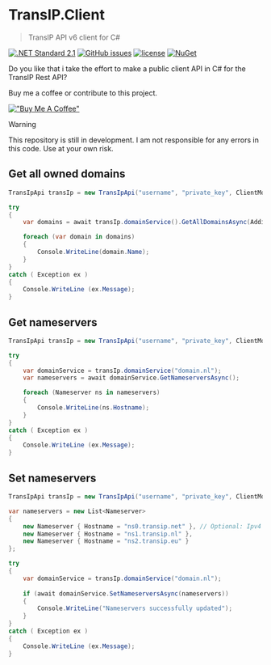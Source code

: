 # TransIP.Client
> TransIP API v6 client for C#

[![.NET Standard 2.1](https://img.shields.io/badge/.NET%20Standard-2.1-purple)](https://docs.microsoft.com/en-us/dotnet/standard/net-standard)
[![GitHub issues](https://img.shields.io/github/issues/Scriptman/TransIP.Client.svg)](https://github.com/Scriptman/TransIP.Client/issues)
[![license](https://img.shields.io/github/license/Scriptman/TransIP.Client.svg)](https://github.com/Scriptman/TransIP.Client/blob/main/LICENSE)
[![NuGet](https://img.shields.io/nuget/v/TransIP-Client.svg)](https://www.nuget.org/packages/TransIP-Client/)

Do you like that i take the effort to make a public client API in C# for the TransIP Rest API?

Buy me a coffee or contribute to this project.

[!["Buy Me A Coffee"](https://www.buymeacoffee.com/assets/img/custom_images/orange_img.png)](https://www.buymeacoffee.com/scriptman)

> [!WARNING]  
> This repository is still in development. I am not responsible for any errors in this code. Use at your own risk.

## Get all owned domains
```csharp
TransIpApi transIp = new TransIpApi("username", "private_key", ClientMode.ReadWrite); // ClientMode.ReadOnly also available.

try
{
    var domains = await transIp.domainService().GetAllDomainsAsync(AdditionalData.Nameservers | AdditionalData.Contacts);

    foreach (var domain in domains)
    {
        Console.WriteLine(domain.Name);
    }
}
catch ( Exception ex )
{
    Console.WriteLine (ex.Message);
}
```

## Get nameservers
```csharp
TransIpApi transIp = new TransIpApi("username", "private_key", ClientMode.ReadWrite); // ClientMode.ReadOnly also available.

try
{
    var domainService = transIp.domainService("domain.nl");
    var nameservers = await domainService.GetNameserversAsync();

    foreach (Nameserver ns in nameservers)
    {
        Console.WriteLine(ns.Hostname);
    }
}
catch ( Exception ex )
{
    Console.WriteLine (ex.Message);
}
```

## Set nameservers
```csharp
TransIpApi transIp = new TransIpApi("username", "private_key", ClientMode.ReadWrite); // ClientMode.ReadOnly also available.

var nameservers = new List<Nameserver>
{
    new Nameserver { Hostname = "ns0.transip.net" }, // Optional: Ipv4 and Ipv6 properties
    new Nameserver { Hostname = "ns1.transip.nl" },
    new Nameserver { Hostname = "ns2.transip.eu" }
};

try
{
    var domainService = transIp.domainService("domain.nl");
    
    if (await domainService.SetNameserversAsync(nameservers))
    {
        Console.WriteLine("Nameservers successfully updated");
    }
}
catch ( Exception ex )
{
    Console.WriteLine (ex.Message);
}
```